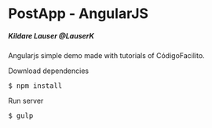 # PostApp - AngularJS
##### Kildare Lauser @LauserK

Angularjs simple demo made with tutorials of CódigoFacilito.

Download dependencies
<pre>
$ npm install
</pre>

Run server

<pre>
$ gulp
</pre>
